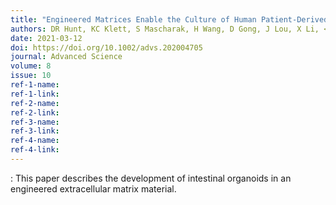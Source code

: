 ```yaml
---
title: "Engineered Matrices Enable the Culture of Human Patient-Derived Intestinal Organoids"
authors: DR Hunt, KC Klett, S Mascharak, H Wang, D Gong, J Lou, X Li, <b>PC Cai</b>, RA Suhar, JY Co, BL LeSavage, AA Foster, Y Guan, MR Amieva, G Peltz, Y Xia, CJ Kuo, SC Heilshorn
date: 2021-03-12
doi: https://doi.org/10.1002/advs.202004705
journal: Advanced Science
volume: 8
issue: 10
ref-1-name: 
ref-1-link: 
ref-2-name: 
ref-2-link: 
ref-3-name:
ref-3-link:
ref-4-name:
ref-4-link:
---
```


: This paper describes the development of intestinal organoids in an engineered extracellular matrix material.

